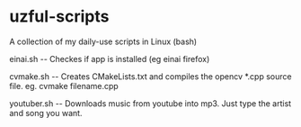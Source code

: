 uzful-scripts
=============

A collection of my daily-use scripts in Linux (bash)

einai.sh -- Checkes if app is installed (eg einai firefox)

cvmake.sh -- Creates CMakeLists.txt and compiles the opencv *.cpp source file.
	     eg. cvmake filename.cpp
	 
youtuber.sh -- Downloads music from youtube into mp3. Just type the artist and song you want.

